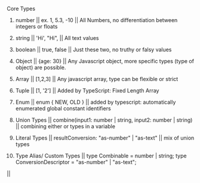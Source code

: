 Core Types

1. number || ex. 1, 5.3, -10 || All Numbers, no differentiation between integers or floats
2. string || 'Hi', "Hi",  || All text values
3. boolean || true, false || Just these two, no truthy or falsy values

4. Object || {age: 30} || Any Javascript object, more specific types (type of object) are possible.

5. Array || [1,2,3] || Any javascript array, type can be flexible or strict 

6. Tuple || [1, '2'] || Added by TypeScript: Fixed Length Array

7. Enum || enum { NEW, OLD } || added by typescript: automatically enumerated global constant identifiers

8. Union Types || combine(input1: number | string, input2: number | string) || combining either or types in a variable

9. Literal Types || resultConversion: "as-number" | "as-text" || mix of union types

10. Type Alias/ Custom Types || 
type Combinable = number | string;
type ConversionDescriptor = "as-number" | "as-text";

|| 